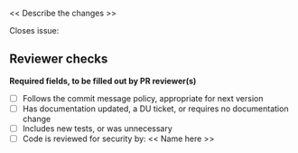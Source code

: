 << Describe the changes >>

Closes issue:

## Reviewer checks

**Required fields, to be filled out by PR reviewer(s)**

- [ ] Follows the commit message policy, appropriate for next version
- [ ] Has documentation updated, a DU ticket, or requires no documentation change
- [ ] Includes new tests, or was unnecessary
- [ ] Code is reviewed for security by: << Name here >>
